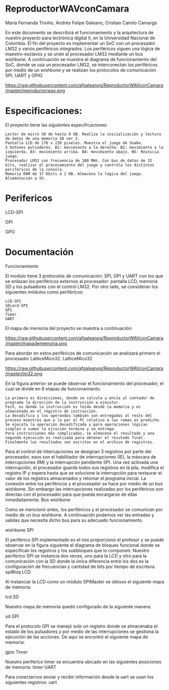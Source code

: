 # ReproductorWAVconCamara

Maria Fernanda Triviño, Andrés Felipe Galeano, Cristian Camilo Camargo

En este documento se describirá el funcionamiento y la arquitectura de nuestro proyecto para lectrónica digital II, en la Universidad Nacional de Colombia. El fin del proyecto es implementar un SoC con un procesador LM32 y varios periféricos integrados. Los periféricos siguen una lógica de maestro-esclavos y se unen al procesador LM32 mediante un bus wishbone.
A continuación se muestra el diagrama de funcionamiento del SoC, donde se usa un procesador LM32, se interconectan los periféricos por medio de un wishbone y se realizan los protocolos de comunicación SPI, UART y GPIO.

https://raw.githubusercontent.com/afgaleanog/ReproductorWAVconCamara/master/reproductorwav.png

# Especificaciones:

El proyecto tiene las siguientes especificaciones:

    Lector de micro SD de hasta 8 GB. Realiza la inicialización y lectura de datos de una memoria SD ver 2.
    Pantalla LCD de 176 x 220 pixeles. Muestra el juego de Snake.
    5 botones pulsadores. B1: movimiento a la derecha. B2: movimiento a la izquierda. B3: movimiento arriba. B4: movimiento abajo. B5: Reinicia juego.
    Procesador LM32 con frecuencia de 100 MHz. Con bus de datos de 32 bits, realizar el procesamiento del juego y controla los distintos periféricos de la consola.
    Memoria RAM de 17 Kbits ó 2 KB. Almacena la lógica del juego.
    Alimentación a 5V.

# Perifericos
LCD-SPI

GPI

GPO


# Documentación

Funcionamiento

El modulo tiene 3 protocolos de comunicación: SPI, GPI y UART con los que se enlazan los periféricos externos al procesador: pantalla LCD, memoria SD y los pulsadores con el control LM32. Por otro lado, se consideran los siguientes módulos como periféricos:

    LCD-SPI
    SDcard-SPI
    GPI
    Timer
    UART

El mapa de memoria del proyecto se muestra a continuación:

https://raw.githubusercontent.com/afgaleanog/ReproductorWAVconCamara/master/mapadememoria.png



Para abordar en estos periféricos de comunicación se analizará primero el procesador LatticeMico32.
LatticeMico32


https://raw.githubusercontent.com/afgaleanog/ReproductorWAVconCamara/master/lm32.png

En la figura anterior se puede observar el funcionamiento del procesador, el cual se divide en 6 etapas de funcionamiento.

    La primera es direcciones, donde se calcula y envía al contador de programa la dirección de la instrucción a ejecutar.
    Fech, es donde la instrucción es leida desde la memoria y es almacenada en el registro de instrucción.
    La decodifica y los operandos también son entregados al resto del proceso mientras que a la par el PC relativo a las ramas es predicho.
    Se ejecuta la operación decodificada y para operaciones lógicas simples o sumas la ejcución termina y se entrega.
    Para instrucciones más complicadas, se almacena el resultado y una segunda ejecución es realizada para obtener el resutado final.
    Finalmente los resultados son escritos en el archivo de registros.

Para el control de interrupciones se designan 3 registros por parte del procesador, esos son el habilitador de interrupciones (IE), la máscara de interrupciones (IM) y la interrupción pendiente (IP). Una vez activada una interrupción, el procesador guarda todos sus registros en la pila, modifica el registro IP y espera hasta que se solucione la interrupción para restaurar el valor de los registros almacenados y retomar el programa inicial. La conexión entre los periféricos y el procesador se hace por medio de un bus wishbone. Sin embargo las interrupciones realizadas por los periféricos son directas con el procesador para que pueda encargarse de ellas inmediatamente.
Bus wishbone

Como se mencionó antes, los periféricos y el procesador se comunican por medio de un bus wishbone. A continuación podemos ver las entradas y salidas que necesita dicho bus para su adecuado funcionamiento.

wishbone
SPI

El periferico SPI implementado es el nos proporcionó el profesor y se puede observar en la figura siguiente el diagrama de bloques funcional donde se especifican los registros y los subbloques que lo componen. Nuestro periferico SPI se instancia dos veces, uno para la LCD y otro para la comunicación con la SD donde la única diferencia entre los dos es la configuración de frecuencias y cantidad de bits por tiempo de escritura. spiBloq
LCD

Al instanciar la LCD como un módulo SPIMaster se obtuvo el siguiente mapa de memoria:

lcd
SD

Nuestro mapa de memoria quedó configurado de la siguiente manera:

sd
GPI

Para el protocolo GPI se manejó solo un registro donde se almacenaba el estado de los pulsadores y por medio de las interrupciones se gestiona la ejecución de las acciones. De aquí se encontró el siguiente mapa de memoria:

gpio
Timer

Nuestro periferico timer se encuentra ubicado en las siguientes posiciones de memoria: timer
UART

Para conectarnos enviar y recibir información desde la uart se usan los siguientes registros: uart

